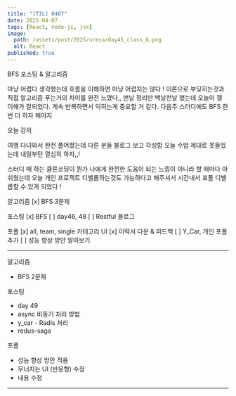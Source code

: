 ```yaml
---
title: "[TIL] 0407"
date: 2025-04-07
tags: [React, node-js, jsx]
image:
  path: /assets/post/2025/ureca/day45_class_6.png
  alt: React
published: true
---
```



BFS 포스팅 & 알고리즘

마냥 어렵다 생각했는데 흐름을 이해하면 마냥 어렵지는 않다 !
이론으로 부딪히는것과 직접 알고리즘 푸는거의 차이를 완전 느꼈다,, 
맨날 정리만 백날천날 했는데 오늘이 젤 이해가 잘되었다.
계속 반복하면서 익히는게 중요할 거 같다.
다음주 스터디에도 BFS 한번 더 하자 해야지

오늘 강의

여행 다녀와서 완전 풀어졌는데
다른 분들 블로그 보고 각성함
오늘 수업 제대로 못들었는데 내일부턴 열심히 하자,,!

스터디 때 하는 클론코딩이 뭔가 나에게 완전한 도움이 되는 느낌이 아니라 할 때마다 아쉬웠는데
오늘 개인 프로젝트 디벨롭하는것도 가능하다고 해주셔서 시간내서 포폴 디벨롭할 수 있게 되었다 ! 

알고리즘
[x] BFS 3문제

포스팅
[x] BFS
[ ] day46, 48
[ ] Restful 블로그

포폴
[x] all, team, single 카테고리 UI
[x] 이력서 다운 & 피드백
[ ] Y_Car, 개인 포폴 추가
[ ] 성능 향상 방안 알아보기

---

알고리즘
- BFS 2문제

포스팅
- day 49
- async 비동기 처리 방법
- y_car - Radis 처리
- redus-saga

포폴
- 성능 향상 방안 적용
- 무너지는 UI (반응형) 수정
- 내용 수정


----

